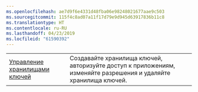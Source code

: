 ```yaml
---
ms.openlocfilehash: ae7d9f6e4331d48fba06e98248021677aae9c503
ms.sourcegitcommit: 115f4c8ad07a11f17d79e9d945d63917836b11c8
ms.translationtype: HT
ms.contentlocale: ru-RU
ms.lasthandoff: 04/23/2019
ms.locfileid: "61590392"
---
```

|  |  |
|---------|---------|
| [Управление хранилищами ключей][1] | Создавайте хранилища ключей, авторизуйте доступ к приложениям, изменяйте разрешения и удаляйте хранилища ключей. |

[1]: https://azure.microsoft.com/resources/samples/key-vault-java-manage-key-vaults/
